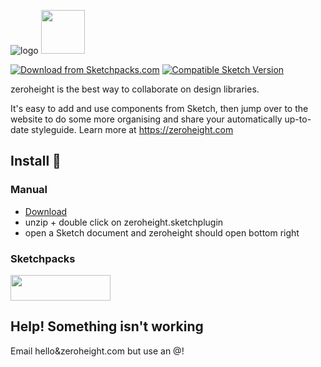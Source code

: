 ![logo](https://zeroheight.com/images/zhapp/full-logo-350.png) <img height="70" src="https://zeroheight.com/images/zhapp/onboarding/download_sketch.png" />

[![Download from Sketchpacks.com](https://badges.sketchpacks.com/plugins/com.zeroheight.sketch/version.svg)](https://api.sketchpacks.com/v1/plugins/com.zeroheight.sketch/download) [![Compatible Sketch Version](https://badges.sketchpacks.com/plugins/com.zeroheight.sketch/compatibility.svg)](https://sketchpacks.com/zeroheight/zeroheight-sketch-plugin)

zeroheight is the best way to collaborate on design libraries. 

It's easy to add and use components from Sketch, then jump over to the website to do some more organising and share your automatically up-to-date styleguide. Learn more at https://zeroheight.com

## Install 💾


### Manual
* [Download](https://github.com/zeroheight/zeroheight-sketch-plugin/releases/download/1.5.3/zeroheight_sketchplugin.zip)
* unzip + double click on zeroheight.sketchplugin
* open a Sketch document and zeroheight should open bottom right

### Sketchpacks
<a href="https://sketchpacks.com/zeroheight/zeroheight-sketch-plugin/install">
  <img width="160" height="41" src="http://sketchpacks-com.s3.amazonaws.com/assets/badges/sketchpacks-badge-install.png" >
</a>

## Help! Something isn't working

Email hello&zeroheight.com but use an @!
